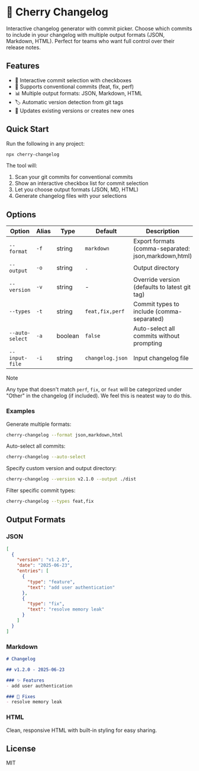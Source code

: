 # 🍒 Cherry Changelog

Interactive changelog generator with commit picker. Choose which commits to include in your changelog with multiple output formats (JSON, Markdown, HTML). Perfect for teams who want full control over their release notes.

## Features

- 🎯 Interactive commit selection with checkboxes
- 📝 Supports conventional commits (feat, fix, perf)
- 📊 Multiple output formats: JSON, Markdown, HTML
- 🏷️ Automatic version detection from git tags
- 🔄 Updates existing versions or creates new ones


## Quick Start

Run the following in any project:

```bash
npx cherry-changelog
```

The tool will:

1. Scan your git commits for conventional commits
2. Show an interactive checkbox list for commit selection
3. Let you choose output formats (JSON, MD, HTML)
4. Generate changelog files with your selections

## Options

| Option | Alias | Type | Default | Description |
|--------|-------|------|---------|-------------|
| `--format` | `-f` | string | `markdown` | Export formats (comma-separated: json,markdown,html) |
| `--output` | `-o` | string | `.` | Output directory |
| `--version` | `-v` | string | - | Override version (defaults to latest git tag) |
| `--types` | `-t` | string | `feat,fix,perf` | Commit types to include (comma-separated) |
| `--auto-select` | `-a` | boolean | `false` | Auto-select all commits without prompting |
| `--input-file` | `-i` | string | `changelog.json` | Input changelog file |

> [!NOTE] 
> Any type that doesn't match `perf`, `fix`, or `feat` will be categorized under "Other" in the changelog (if included). We feel this is neatest way to do this.

### Examples

Generate multiple formats:

```bash
cherry-changelog --format json,markdown,html
```

Auto-select all commits:

```bash
cherry-changelog --auto-select
```

Specify custom version and output directory:

```bash
cherry-changelog --version v2.1.0 --output ./dist
```

Filter specific commit types:

```bash
cherry-changelog --types feat,fix
```

## Output Formats

### JSON

```json
[
  {
    "version": "v1.2.0",
    "date": "2025-06-23",
    "entries": [
      {
        "type": "feature",
        "text": "add user authentication"
      },
      {
        "type": "fix",
        "text": "resolve memory leak"
      }
    ]
  }
]
```

### Markdown

```markdown
# Changelog

## v1.2.0 - 2025-06-23

### ✨ Features
- add user authentication

### 🐛 Fixes
- resolve memory leak
```

### HTML

Clean, responsive HTML with built-in styling for easy sharing.

## License

MIT
